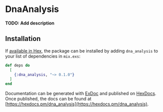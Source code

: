 # DnaAnalysis

**TODO: Add description**

## Installation

If [available in Hex](https://hex.pm/docs/publish), the package can be installed
by adding `dna_analysis` to your list of dependencies in `mix.exs`:

```elixir
def deps do
  [
    {:dna_analysis, "~> 0.1.0"}
  ]
end
```

Documentation can be generated with [ExDoc](https://github.com/elixir-lang/ex_doc)
and published on [HexDocs](https://hexdocs.pm). Once published, the docs can
be found at [https://hexdocs.pm/dna_analysis](https://hexdocs.pm/dna_analysis).

